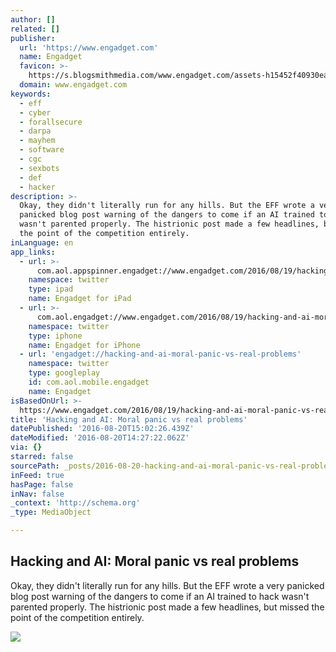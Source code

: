 ```yaml
---
author: []
related: []
publisher:
  url: 'https://www.engadget.com'
  name: Engadget
  favicon: >-
    https://s.blogsmithmedia.com/www.engadget.com/assets-h15452f40930ea67ac57fcc8e797be689/images/favicon-160x160.png?h=1638b0a8bbe7effa8f85c3ecabb63620
  domain: www.engadget.com
keywords:
  - eff
  - cyber
  - forallsecure
  - darpa
  - mayhem
  - software
  - cgc
  - sexbots
  - def
  - hacker
description: >-
  Okay, they didn't literally run for any hills. But the EFF wrote a very
  panicked blog post warning of the dangers to come if an AI trained to hack
  wasn't parented properly. The histrionic post made a few headlines, but missed
  the point of the competition entirely.
inLanguage: en
app_links:
  - url: >-
      com.aol.appspinner.engadget://www.engadget.com/2016/08/19/hacking-and-ai-moral-panic-vs-real-problems/
    namespace: twitter
    type: ipad
    name: Engadget for iPad
  - url: >-
      com.aol.engadget://www.engadget.com/2016/08/19/hacking-and-ai-moral-panic-vs-real-problems/
    namespace: twitter
    type: iphone
    name: Engadget for iPhone
  - url: 'engadget://hacking-and-ai-moral-panic-vs-real-problems'
    namespace: twitter
    type: googleplay
    id: com.aol.mobile.engadget
    name: Engadget
isBasedOnUrl: >-
  https://www.engadget.com/2016/08/19/hacking-and-ai-moral-panic-vs-real-problems/
title: 'Hacking and AI: Moral panic vs real problems'
datePublished: '2016-08-20T15:02:26.439Z'
dateModified: '2016-08-20T14:27:22.062Z'
via: {}
starred: false
sourcePath: _posts/2016-08-20-hacking-and-ai-moral-panic-vs-real-problems.md
inFeed: true
hasPage: false
inNav: false
_context: 'http://schema.org'
_type: MediaObject

---
```

<article style=""><h1>Hacking and AI: Moral panic vs real problems</h1><p>Okay, they didn't literally run for any hills. But the EFF wrote a very panicked blog post warning of the dangers to come if an AI trained to hack wasn't parented properly. The histrionic post made a few headlines, but missed the point of the competition entirely.</p><img src="https://s.aolcdn.com/hss/storage/midas/7887d389ee77c7027700e4a72a473bef/204225065/586407170-ed.jpg" /></article>